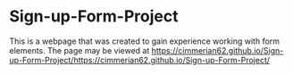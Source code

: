 # Sign-up-Form-Project

This is a webpage that was created to gain experience working with form elements. The page may be viewed at https://cimmerian62.github.io/Sign-up-Form-Project/https://cimmerian62.github.io/Sign-up-Form-Project/
